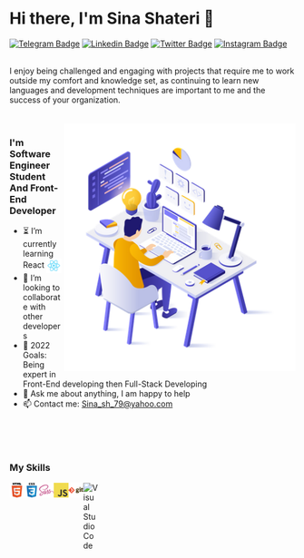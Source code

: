 # Hi there, I'm Sina Shateri 👋

[![Telegram Badge](https://img.shields.io/badge/-Telegram-0088cc?style=flat-square&logo=Telegram&logoColor=white)](https://t.me/SinaShateri)
[![Linkedin Badge](https://img.shields.io/badge/-LinkedIn-0e76a8?style=flat-square&logo=Linkedin&logoColor=white)](https://www.linkedin.com/in/sinashateri)
[![Twitter Badge](https://img.shields.io/badge/-Twitter-00acee?style=flat-square&logo=Twitter&logoColor=white)](https://twitter.com/Sina__Shateri)
[![Instagram Badge](https://img.shields.io/badge/-Instagram-e4405f?style=flat-square&logo=Instagram&logoColor=white)](https://instagram.com/Sina__Shateri/)

<!-- [![Website Badge](https://img.shields.io/badge/Website-3b5998?style=flat-square&logo=google-chrome&logoColor=white)](LINK) -->
<br>
I enjoy being challenged and engaging with projects that require me to work outside my comfort and knowledge set, as continuing to learn new languages and development techniques are important to me and the success of your organization.
<br><br><br>

<img align="right" alt="" src="img/123.png" width="408" />

### I'm Software Engineer Student And Front-End Developer

- ⏳ I’m currently learning React <img align="center" alt="React" width="26px" src="https://raw.githubusercontent.com/github/explore/80688e429a7d4ef2fca1e82350fe8e3517d3494d/topics/react/react.png" />
- 🤝 I’m looking to collaborate with other developers
- 🎯 2022 Goals: Being expert in Front-End developing then Full-Stack Developing
- 💬 Ask me about anything, I am happy to help
- 📫 Contact me: Sina_sh_79@yahoo.com

<br><br><br>

### My Skills

<img align="left" alt="html" width="26px" src="https://raw.githubusercontent.com/github/explore/80688e429a7d4ef2fca1e82350fe8e3517d3494d/topics/html/html.png" />
<img align="left" alt="css" width="26px" src="https://raw.githubusercontent.com/github/explore/80688e429a7d4ef2fca1e82350fe8e3517d3494d/topics/css/css.png" />
<img align="left" alt="sass" width="26px" src="https://raw.githubusercontent.com/github/explore/80688e429a7d4ef2fca1e82350fe8e3517d3494d/topics/sass/sass.png" />
<img align="left" alt="javascript" width="26px" src="https://raw.githubusercontent.com/github/explore/80688e429a7d4ef2fca1e82350fe8e3517d3494d/topics/javascript/javascript.png" />
<img align="left" alt="git" width="26px" src="https://raw.githubusercontent.com/github/explore/80688e429a7d4ef2fca1e82350fe8e3517d3494d/topics/git/git.png" />
<img align="left" alt="Visual Studio Code" width="26px" src="https://th.bing.com/th/id/R.225fbbe09689a4a3219ae1e00fe2280b?rik=5bqX09pA9xFBlA&pid=ImgRaw&r=0" />
